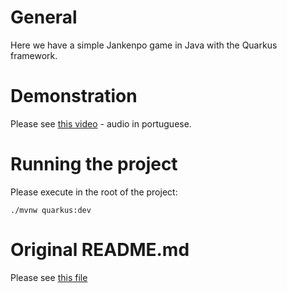 # General

Here we have a simple Jankenpo game in Java with the Quarkus framework.


# Demonstration

Please see [this video](https://youtu.be/MNiylaXemsk) - audio in portuguese.


# Running the project

Please execute in the root of the project:

```
./mvnw quarkus:dev
```


# Original README.md

Please see [this file](ORIGINAL_README.md)